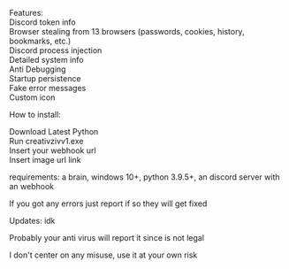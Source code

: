 Features:                                                                                                                
Discord token info                                                                    
Browser stealing from 13 browsers (passwords, cookies, history, bookmarks, etc.)                                                                        
Discord process injection                                                                                                                   
Detailed system info                                                 
Anti Debugging                                                                          
Startup persistence                                                                                  
Fake error messages                                                                                                        
Custom icon  

How to install:

 Download Latest Python        
Run creativzivv1.exe       
Insert your webhook url     
Insert image url link      

requirements: 
a brain, windows 10+, python 3.9.5+, an discord server with an webhook

If you got any errors just report if so they will get fixed

Updates: idk

Probably your anti virus will report it since is not legal


I don't center on any misuse, use it at your own risk
